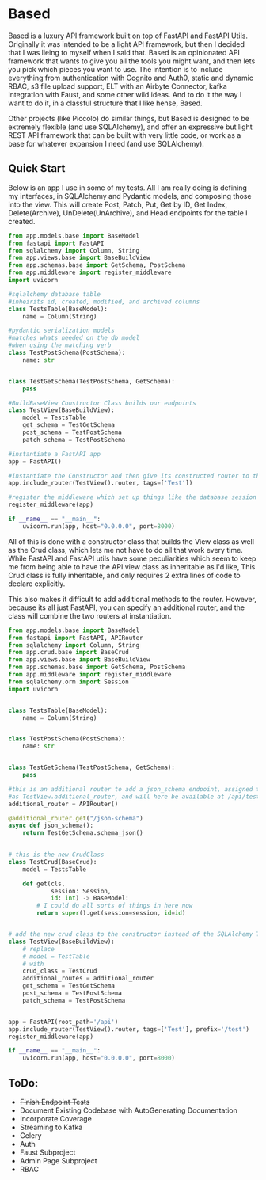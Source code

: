 # Based

Based is a luxury API framework built on top of FastAPI and FastAPI Utils.  Originally it was
intended to be a light API framework, but then I decided that I was lieing to myself when I said
that.  Based is an opinionated API framework that wants to give you all the tools you might want,
and then lets you pick which pieces you want to use.  The intention is to include everything from
authentication with Cognito and Auth0, static and dynamic RBAC, s3 file upload support, ELT with an Airbyte Connector,
kafka integration with Faust, and some other wild ideas.  And to do it the way I want to do it, in
a classful structure that I like hense, Based.

Other projects (like Piccolo) do similar things, but Based is designed to be extremely 
flexible (and use SQLAlchemy), and offer an expressive but light REST API framework that can
be built with very little code, or work as a base for whatever expansion I need 
(and use SQLAlchemy).

## Quick Start 
Below is an app I use in some of my tests.  All I am really doing is defining my interfaces,
in SQLAlchemy and Pydantic models, and composing those into the view.  This will create 
Post, Patch, Put, Get by ID, Get Index, Delete(Archive), UnDelete(UnArchive), and Head 
endpoints for the table I created.

```python
from app.models.base import BaseModel
from fastapi import FastAPI
from sqlalchemy import Column, String
from app.views.base import BaseBuildView
from app.schemas.base import GetSchema, PostSchema
from app.middleware import register_middleware
import uvicorn

#sqlalchemy database table
#inheirits id, created, modified, and archived columns
class TestsTable(BaseModel):
    name = Column(String)

#pydantic serialization models
#matches whats needed on the db model
#when using the matching verb
class TestPostSchema(PostSchema):
    name: str


class TestGetSchema(TestPostSchema, GetSchema):
    pass

#BuildBaseView Constructor Class builds our endpoints
class TestView(BaseBuildView):
    model = TestsTable
    get_schema = TestGetSchema
    post_schema = TestPostSchema
    patch_schema = TestPostSchema

#instantiate a FastAPI app
app = FastAPI()

#instantiate the Constructor and then give its constructed router to the FastAPI app
app.include_router(TestView().router, tags=['Test'])

#register the middleware which set up things like the database session
register_middleware(app)

if __name__ == "__main__":
    uvicorn.run(app, host="0.0.0.0", port=8000)
```

All of this is done with a constructor class that builds the View class as well as the Crud 
class, which lets me not have to do all that work every time. While FastAPI and FastAPI utils
have some peculiarities which seem to keep me from being able to have the API view class as
inheritable as I'd like, This Crud class is fully inheritable, and only requires 2 extra 
lines of code to declare explicitly.

This also makes it difficult to add additional methods to the router.  However, because its
all just FastAPI, you can specify an additional router, and the class will combine the two routers
at instantiation.

```python
from app.models.base import BaseModel
from fastapi import FastAPI, APIRouter
from sqlalchemy import Column, String
from app.crud.base import BaseCrud
from app.views.base import BaseBuildView
from app.schemas.base import GetSchema, PostSchema
from app.middleware import register_middleware
from sqlalchemy.orm import Session
import uvicorn


class TestsTable(BaseModel):
    name = Column(String)


class TestPostSchema(PostSchema):
    name: str


class TestGetSchema(TestPostSchema, GetSchema):
    pass

#this is an additional router to add a json_schema endpoint, assigned to the View Class
#as TestView.additional_router, and will here be available at /api/test/json-schema
additional_router = APIRouter()

@additional_router.get("/json-schema")
async def json_schema():
    return TestGetSchema.schema_json()
    

# this is the new CrudClass        
class TestCrud(BaseCrud):
    model = TestsTable

    def get(cls,
            session: Session,
            id: int) -> BaseModel:
        # I could do all sorts of things in here now
        return super().get(session=session, id=id)


# add the new crud class to the constructor instead of the SQLAlchemy Table
class TestView(BaseBuildView):
    # replace
    # model = TestTable
    # with
    crud_class = TestCrud
    additional_routes = additional_router
    get_schema = TestGetSchema
    post_schema = TestPostSchema
    patch_schema = TestPostSchema


app = FastAPI(root_path='/api')
app.include_router(TestView().router, tags=['Test'], prefix='/test')
register_middleware(app)

if __name__ == "__main__":
    uvicorn.run(app, host="0.0.0.0", port=8000)
```





## ToDo:
* ~~Finish Endpoint Tests~~
* Document Existing Codebase with AutoGenerating Documentation
* Incorporate Coverage
* Streaming to Kafka
* Celery
* Auth
* Faust Subproject
* Admin Page Subproject
* RBAC